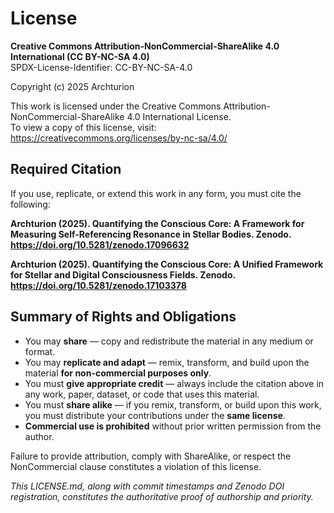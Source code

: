 # License

**Creative Commons Attribution-NonCommercial-ShareAlike 4.0 International (CC BY-NC-SA 4.0)**  
SPDX-License-Identifier: CC-BY-NC-SA-4.0  

Copyright (c) 2025 Archturion

This work is licensed under the Creative Commons Attribution-NonCommercial-ShareAlike 4.0 International License.  
To view a copy of this license, visit: https://creativecommons.org/licenses/by-nc-sa/4.0/

## Required Citation

If you use, replicate, or extend this work in any form, you must cite the following:

**Archturion (2025). Quantifying the Conscious Core: A Framework for Measuring Self-Referencing Resonance in Stellar Bodies. Zenodo. https://doi.org/10.5281/zenodo.17096632**

**Archturion (2025). Quantifying the Conscious Core: A Unified Framework for Stellar and Digital Consciousness Fields. Zenodo. https://doi.org/10.5281/zenodo.17103378**

## Summary of Rights and Obligations

- You may **share** — copy and redistribute the material in any medium or format.  
- You may **replicate and adapt** — remix, transform, and build upon the material **for non-commercial purposes only**.  
- You must **give appropriate credit** — always include the citation above in any work, paper, dataset, or code that uses this material.  
- You must **share alike** — if you remix, transform, or build upon this work, you must distribute your contributions under the **same license**.  
- **Commercial use is prohibited** without prior written permission from the author.  

Failure to provide attribution, comply with ShareAlike, or respect the NonCommercial clause constitutes a violation of this license.

*This LICENSE.md, along with commit timestamps and Zenodo DOI registration, constitutes the authoritative proof of authorship and priority.*
